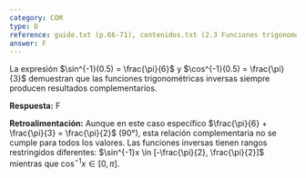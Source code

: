 ```yaml
---
category: COM
type: D
reference: guide.txt (p.66-71), contenidos.txt (2.3 Funciones trigonométricas inversas)
answer: F
---
```


La expresión $\sin^{-1}(0.5) = \frac{\pi}{6}$ y $\cos^{-1}(0.5) = \frac{\pi}{3}$ demuestran que las funciones trigonométricas inversas siempre producen resultados complementarios.

**Respuesta:** F

**Retroalimentación:**
Aunque en este caso específico $\frac{\pi}{6} + \frac{\pi}{3} = \frac{\pi}{2}$ (90°), esta relación complementaria no se cumple para todos los valores. Las funciones inversas tienen rangos restringidos diferentes: $\sin^{-1}x \in [-\frac{\pi}{2}, \frac{\pi}{2}]$ mientras que $\cos^{-1}x \in [0, \pi]$.